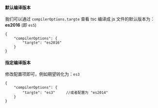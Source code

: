 #### 默认编译版本

我们可以通过 `compilerOptions.targte` 查看 tsc 编译成 js 文件的默认版本为：**es2016** (即 `es5`)

```
{
	"compilerOptions": {
		"targte": "es2016"
	}
}
```

#### 指定编译版本

修改配置项即可，例如期望转化为：`es3`

```
{
	"compilerOptions": {
		"targte": "es3"		//或者配置为 "es2014"
	}
}
```

